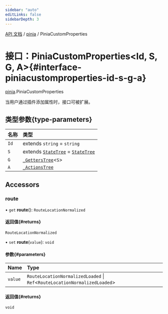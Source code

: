 ```yaml
---
sidebar: "auto"
editLinks: false
sidebarDepth: 3
---
```


[API 文档](../index.md) / [pinia](../modules/pinia.md) / PiniaCustomProperties

# 接口：PiniaCustomProperties<Id, S, G, A\>{#interface-piniacustomproperties-id-s-g-a}

[pinia](../modules/pinia.md).PiniaCustomProperties

当用户通过插件添加属性时，接口可被扩展。

## 类型参数{type-parameters}

| 名称 | 类型 |
| :------ | :------ |
| `Id` | extends `string` = `string` |
| `S` | extends [`StateTree`](../modules/pinia.md#statetree) = [`StateTree`](../modules/pinia.md#statetree) |
| `G` | [`_GettersTree`](../modules/pinia.md#_getterstree)<`S`\> |
| `A` | [`_ActionsTree`](../modules/pinia.md#_actionstree) |

## Accessors

### route

• `get` **route**(): `RouteLocationNormalized`

#### 返回值{#returns}

`RouteLocationNormalized`

• `set` **route**(`value`): `void`

#### 参数{#parameters}

| Name | Type |
| :------ | :------ |
| `value` | `RouteLocationNormalizedLoaded` \| `Ref`<`RouteLocationNormalizedLoaded`\> |

#### 返回值{#returns}

`void`
